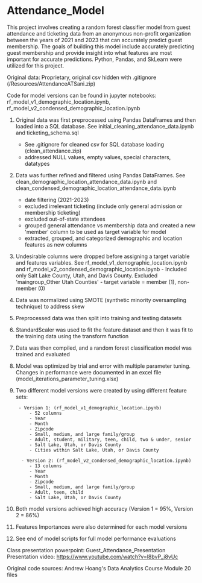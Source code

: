 # Attendance_Model
This project involves creating a random forest classifier model from guest attendance and ticketing data from an anonymous non-profit organization between the years of 2021 and 2023 that can accurately predict guest membership. The goals of building this model include accurately predicting guest membership and provide insight into what features are most important for accurate predictions. Python, Pandas, and SkLearn were utilized for this project.

Original data: Proprietary, original csv hidden with .gitignore (/Resources/AttendanceATSani.zip)

Code for model versions can be found in jupyter notebooks: rf_model_v1_demographic_location.ipynb, rf_model_v2_condensed_demographic_location.ipynb

1. Original data was first preprocessed using Pandas DataFrames and then loaded into a SQL database. See initial_cleaning_attendance_data.ipynb and ticketing_schema.sql
    - See .gitignore for cleaned csv for SQL database loading (clean_attendance.zip)
    - addressed NULL values, empty values, special characters, datatypes
2. Data was further refined and filtered using Pandas DataFrames. See clean_demographic_location_attendance_data.ipynb and  clean_condensed_demographic_location_attendance_data.ipynb
    - date filtering (2021-2023)
    - excluded irrelevant ticketing (include only general admission or membership ticketing)
    - excluded out-of-state attendees
    - grouped general attendance vs membership data and created a new 'member' column to be used as target variable for model
    - extracted, grouped, and categorized demographic and location features as new columns
3. Undesirable columns were dropped before assigning a target variable and features variables. See rf_model_v1_demographic_location.ipynb and rf_model_v2_condensed_demographic_location.ipynb
        - Included only Salt Lake County, Utah, and Davis County. Excluded 'maingroup_Other Utah Counties' 
        - target variable = member (1), non-member (0)
4. Data was normalized using SMOTE (synthetic minority oversampling technique) to address skew
5. Preprocessed data was then split into training and testing datasets
6. StandardScaler was used to fit the feature dataset and then it was fit to the training data using the transform function
7. Data was then compiled, and a random forest classification model was trained and evaluated
8. Model was optimized by trial and error with multiple parameter tuning. Changes in performance were documented in an excel file (model_iterations_parameter_tuning.xlsx)
9. Two different model versions were created by using different feature sets:

        - Version 1: (rf_model_v1_demographic_location.ipynb)
            - 52 columns
            - Year
            - Month
            - Zipcode
            - Small, medium, and large family/group
            - Adult, student, military, teen, child, two & under, senior
            - Salt Lake, Utah, or Davis County
            - Cities within Salt Lake, Utah, or Davis County

         - Version 2: (rf_model_v2_condensed_demographic_location.ipynb)
            - 13 columns
            - Year
            - Month
            - Zipcode
            - Small, medium, and large family/group
            - Adult, teen, child
            - Salt Lake, Utah, or Davis County
      
10. Both model versions achieved high accuracy (Version 1 = 95%, Version 2 = 86%)
11. Features Importances were also determined for each model versions
12. See end of model scripts for full model performance evaluations

Class presentation powerpoint: Guest_Attendance_Presentation
Presentation video: https://www.youtube.com/watch?v=l8bvP_i8vUc

Original code sources: Andrew Hoang's Data Analytics Course Module 20 files